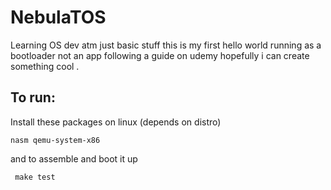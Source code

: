 # NebulaTOS

Learning OS dev atm just basic stuff this is my first hello world running as a bootloader not an app
following a guide on udemy hopefully i can create something cool .

## To run:
Install these packages on linux (depends on distro)

```nasm qemu-system-x86```

and to assemble and boot it up 

``` make test```
